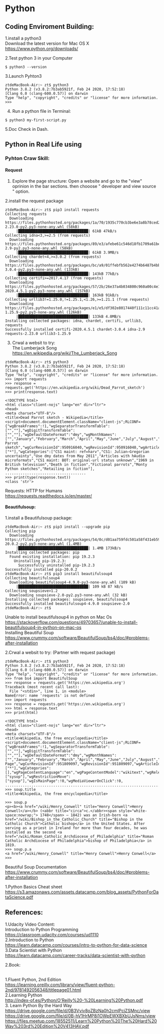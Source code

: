# Python
## Coding Enviroment Building:

1.install a python3
<br>Download the latest version for Mac OS X
<br>https://www.python.org/downloads/

2.Test python 3 in your Computer 
```
$ python3 --version
```
3.Launch Pyhton3
```
ztdeMacBook-Air:~ zt$ python3
Python 3.8.2 (v3.8.2:7b3ab5921f, Feb 24 2020, 17:52:18) 
[Clang 6.0 (clang-600.0.57)] on darwin
Type "help", "copyright", "credits" or "license" for more information.
>>> 
```
4. Run a python file in Terminal:
```
$ python3 my-first-script.py
```
5.Doc Check in Dash.

## Python in Real Life using
### Pyhton Craw Skill:
#### Request
1. Explore the page structure:
Open a website and go to the "view" oprinion in the bar sections. then chooose " developer and view source "
option.

2.install the request package
```
ztdeMacBook-Air:~ zt$ pip3 install requests
Collecting requests
  Downloading https://files.pythonhosted.org/packages/1a/70/1935c770cb3be6e3a8b78ced23d7e0f3b187f5cbfab4749523ed65d7c9b1/requests-2.23.0-py2.py3-none-any.whl (58kB)
     |████████████████████████████████| 61kB 47kB/s 
Collecting idna<3,>=2.5 (from requests)
  Downloading https://files.pythonhosted.org/packages/89/e3/afebe61c546d18fb1709a61bee788254b40e736cff7271c7de5de2dc4128/idna-2.9-py2.py3-none-any.whl (58kB)
     |████████████████████████████████| 61kB 3.9MB/s 
Collecting chardet<4,>=3.0.2 (from requests)
  Downloading https://files.pythonhosted.org/packages/bc/a9/01ffebfb562e4274b6487b4bb1ddec7ca55ec7510b22e4c51f14098443b8/chardet-3.0.4-py2.py3-none-any.whl (133kB)
     |████████████████████████████████| 143kB 77kB/s 
Collecting certifi>=2017.4.17 (from requests)
  Downloading https://files.pythonhosted.org/packages/57/2b/26e37a4b034800c960a00c4e1b3d9ca5d7014e983e6e729e33ea2f36426c/certifi-2020.4.5.1-py2.py3-none-any.whl (157kB)
     |████████████████████████████████| 163kB 91kB/s 
Collecting urllib3!=1.25.0,!=1.25.1,<1.26,>=1.21.1 (from requests)
  Downloading https://files.pythonhosted.org/packages/e1/e5/df302e8017440f111c11cc41a6b432838672f5a70aa29227bf58149dc72f/urllib3-1.25.9-py2.py3-none-any.whl (126kB)
     |████████████████████████████████| 133kB 4.0MB/s 
Installing collected packages: idna, chardet, certifi, urllib3, requests
Successfully installed certifi-2020.4.5.1 chardet-3.0.4 idna-2.9 requests-2.23.0 urllib3-1.25.9
```
3. Crwal a websit to try:
<br>The Lumberjack Song
<br>https://en.wikipedia.org/wiki/The_Lumberjack_Song
```
ztdeMacBook-Air:~ zt$ python3
Python 3.8.2 (v3.8.2:7b3ab5921f, Feb 24 2020, 17:52:18) 
[Clang 6.0 (clang-600.0.57)] on darwin
Type "help", "copyright", "credits" or "license" for more information.
>>> import requests
>>> response = requests.get('https://en.wikipedia.org/wiki/Dead_Parrot_sketch')
>>> print(response.text)

<!DOCTYPE html>
<html class="client-nojs" lang="en" dir="ltr">
<head>
<meta charset="UTF-8"/>
<title>Dead Parrot sketch - Wikipedia</title>
<script>document.documentElement.className="client-js";RLCONF={"wgBreakFrames":!1,"wgSeparatorTransformTable":["",""],"wgDigitTransformTable":["",""],"wgDefaultDateFormat":"dmy","wgMonthNames":["","January","February","March","April","May","June","July","August","September","October","November","December"],"wgRequestId":"XpzO@ApAMM8AAQuBppEAAAAT","wgCSPNonce":!1,"wgCanonicalNamespace":"","wgCanonicalSpecialPageName":!1,"wgNamespaceNumber":0,"wgPageName":"Dead_Parrot_sketch","wgTitle":"Dead Parrot sketch","wgCurRevisionId":950916040,"wgRevisionId":950916040,"wgArticleId":19161,"wgIsArticle":!0,"wgIsRedirect":!1,"wgAction":"view","wgUserName":null,"wgUserGroups":["*"],"wgCategories":["CS1 maint: ref=harv","CS1: Julian–Gregorian uncertainty","Use dmy dates from May 2011","Articles with hAudio microformats","CS1 maint: BOT: original-url status unknown","1969 in British television","Death in fiction","Fictional parrots","Monty Python sketches","Retailing in fiction"],
.....................................
>>> print(type(response.text))
<class 'str'>

```
Requests: HTTP for Humans
<br>https://requests.readthedocs.io/en/master/


#### Beautifulsoup:
1.install a Beautifulsoup package:
```
ztdeMacBook-Air:~ zt$ pip3 install --upgrade pip
Collecting pip
  Downloading https://files.pythonhosted.org/packages/54/0c/d01aa759fdc501a58f431eb594a17495f15b88da142ce14b5845662c13f3/pip-20.0.2-py2.py3-none-any.whl (1.4MB)
     |████████████████████████████████| 1.4MB 173kB/s 
Installing collected packages: pip
  Found existing installation: pip 19.2.3
    Uninstalling pip-19.2.3:
      Successfully uninstalled pip-19.2.3
Successfully installed pip-20.0.2
ztdeMacBook-Air:~ zt$ pip3 install beautifulsoup4
Collecting beautifulsoup4
  Downloading beautifulsoup4-4.9.0-py3-none-any.whl (109 kB)
     |████████████████████████████████| 109 kB 87 kB/s 
Collecting soupsieve>1.2
  Downloading soupsieve-2.0-py2.py3-none-any.whl (32 kB)
Installing collected packages: soupsieve, beautifulsoup4
Successfully installed beautifulsoup4-4.9.0 soupsieve-2.0
ztdeMacBook-Air:~ zt$ 
```
Unable to install beautifulsoup4 in python on Mac Os
<br>https://stackoverflow.com/questions/49703657/unable-to-install-beautifulsoup4-in-python-on-mac-os
<br>Installing Beautiful Soup
<br>https://www.crummy.com/software/BeautifulSoup/bs4/doc/#problems-after-installation

2.Crwal a websit to try: (Partner with request package)
```
ztdeMacBook-Air:~ zt$ python3
Python 3.8.2 (v3.8.2:7b3ab5921f, Feb 24 2020, 17:52:18) 
[Clang 6.0 (clang-600.0.57)] on darwin
Type "help", "copyright", "credits" or "license" for more information.
>>> from bs4 import BeautifulSoup
>>> response = requests.get('https://en.wikipedia.org')
Traceback (most recent call last):
  File "<stdin>", line 1, in <module>
NameError: name 'requests' is not defined
>>> import requests
>>> response = requests.get('https://en.wikipedia.org')
>>> html = response.text
>>> print(html)

<!DOCTYPE html>
<html class="client-nojs" lang="en" dir="ltr">
<head>
<meta charset="UTF-8"/>
<title>Wikipedia, the free encyclopedia</title>
<script>document.documentElement.className="client-js";RLCONF={"wgBreakFrames":!1,"wgSeparatorTransformTable":["",""],"wgDigitTransformTable":["",""],"wgDefaultDateFormat":"dmy","wgMonthNames":["","January","February","March","April","May","June","July","August","September","October","November","December"],"wgRequestId":"XqBuewpAEKAAAPIlmJQAAAAN","wgCSPNonce":!1,"wgCanonicalNamespace":"","wgCanonicalSpecialPageName":!1,"wgNamespaceNumber":0,"wgPageName":"Main_Page","wgTitle":"Main Page","wgCurRevisionId":951809097,"wgRevisionId":951809097,"wgArticleId":15580374,"wgIsArticle":!0,"wgIsRedirect":!1,"wgAction":"view","wgUserName":null,"wgUserGroups":["*"],"wgCategories":[],"wgPageContentLanguage":"en","wgPageContentModel":"wikitext","wgRelevantPageName":"Main_Page","wgRelevantArticleId":15580374,"wgIsProbablyEditable":!1,"wgRelevantPageIsProbablyEditable":!1,"wgRestrictionEdit":["sysop"],"wgRestrictionMove":["sysop"],"wgIsMainPage":!0,"wgMediaViewerOnClick":!0,
...........................................................................................................................
>>> soup.title
<title>Wikipedia, the free encyclopedia</title>

>>> soup.p
<p><b><a href="/wiki/Henry_Conwell" title="Henry Conwell">Henry Conwell</a></b> (<abbr title="circa">c.</abbr><span style="white-space:nowrap;"> 1748</span> – 1842) was an Irish-born <a href="/wiki/Bishop_in_the_Catholic_Church" title="Bishop in the Catholic Church">Catholic bishop</a> in the United States. After serving as a priest in Ireland for more than four decades, he was installed as the second <a href="/wiki/Roman_Catholic_Archdiocese_of_Philadelphia" title="Roman Catholic Archdiocese of Philadelphia">bishop of Philadelphia</a> in 1819.
>>> soup.p.a
<a href="/wiki/Henry_Conwell" title="Henry Conwell">Henry Conwell</a>
>>> 
```
Beautiful Soup Documentation
<br>https://www.crummy.com/software/BeautifulSoup/bs4/doc/#problems-after-installation

1.Python Basics Cheat sheet
<br>https://s3.amazonaws.com/assets.datacamp.com/blog_assets/PythonForDataScience.pdf

## References:

1.Udacity Video Content:
<br>Introduction to Python Programming
<br>https://classroom.udacity.com/courses/ud1110
<br>2.Introduction to Python
<br>https://learn.datacamp.com/courses/intro-to-python-for-data-science
<br>3.Data Scientist with Python
<br>https://learn.datacamp.com/career-tracks/data-scientist-with-python

2.Book:

<br>1.Fluent Python, 2nd Edition
<br>https://learning.oreilly.com/library/view/fluent-python-2nd/9781492056348/titlepage01.html
<br>2.Learning Python
<br>http://index-of.es/Python/O'Reilly%20-%20Learning%20Python.pdf
<br>3. Learn Python By the Hard Way
<br>https://drive.google.com/file/d/0B3Vviv8oZBzNa0h2cmlPcjZSMnc/view
<br>https://drive.google.com/file/d/0B-hV1HrMP8j1OWpEWXBXbUJsNms/view
<br>https://files.meetup.com/18552511/Learn%20Python%20The%20Hard%20Way%203rd%20Edition%20V413HAV.pdf
